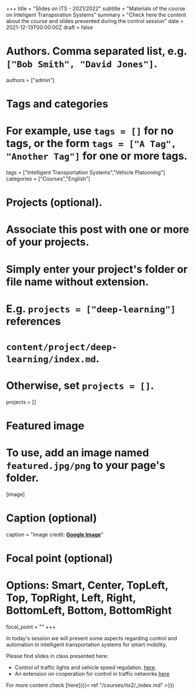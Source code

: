 +++
title = "Slides on ITS - 2021/2022"
subtitle = "Materials of the course on Inteligent Transporation Systems"
summary = "Check here the content about the course and slides presented during the control session"
date = 2021-12-13T00:00:00Z
draft = false

# Authors. Comma separated list, e.g. `["Bob Smith", "David Jones"]`.
authors = ["admin"]

# Tags and categories
# For example, use `tags = []` for no tags, or the form `tags = ["A Tag", "Another Tag"]` for one or more tags.
tags = ["Intelligent Transportation Systems","Vehicle Platooning"]
categories = ["Courses","English"]

# Projects (optional).
#   Associate this post with one or more of your projects.
#   Simply enter your project's folder or file name without extension.
#   E.g. `projects = ["deep-learning"]` references
#   `content/project/deep-learning/index.md`.
#   Otherwise, set `projects = []`.
projects = []

# Featured image
# To use, add an image named `featured.jpg/png` to your page's folder.
[image]
  # Caption (optional)
  caption = "Image credit: [**Google Image**](https://www.volvogroup.com/en-en/news/2018/feb/truck-platooning-on-european-roads.html)"

  # Focal point (optional)
  # Options: Smart, Center, TopLeft, Top, TopRight, Left, Right, BottomLeft, Bottom, BottomRight
  focal_point = ""
+++


In today's session we will present some aspects regarding control and automation in intelligent transportation systems for smart mobility.

Please find slides in class presented here:

- Control of traffic lights and vehicle speed regulation.  [here](https://bit.ly/ITS2021-Control).
- An extension on cooperation for control in traffic networks [here](https://bit.ly/ITS2021-Control-II)

For more content check [here]({{< ref "/courses/its2/_index.md" >}})